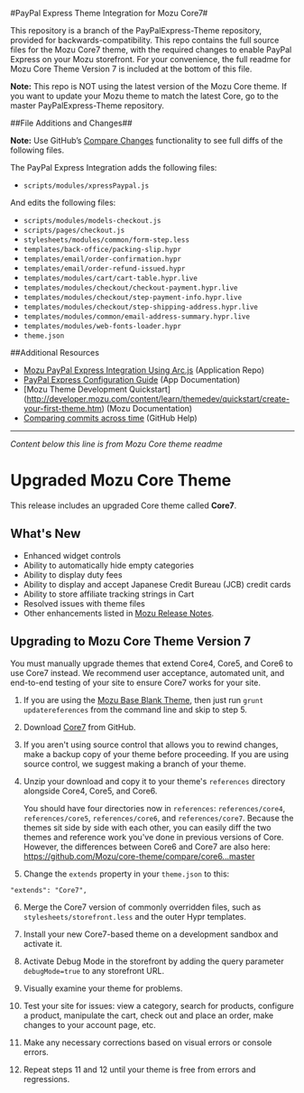﻿#PayPal Express Theme Integration for Mozu Core7#

This repository is a branch of the PayPalExpress-Theme repository, provided for backwards-compatibility. This repo contains the full source files for the Mozu Core7 theme, with the required changes to enable PayPal Express on your Mozu storefront. For your convenience, the full readme for Mozu Core Theme Version 7 is included at the bottom of this file. 

**Note:** This repo is NOT using the latest version of the Mozu Core theme. If you want to update your Mozu theme to match the latest Core, go to the master PayPalExpress-Theme repository.  

##File Additions and Changes##

**Note:** Use GitHub’s [Compare Changes](https://help.github.com/articles/comparing-commits-across-time/) functionality to see full diffs of the following files.

The PayPal Express Integration adds the following files:
* `scripts/modules/xpressPaypal.js`

And edits the following files:
* `scripts/modules/models-checkout.js`
* `scripts/pages/checkout.js`
* `stylesheets/modules/common/form-step.less`
* `templates/back-office/packing-slip.hypr`
* `templates/email/order-confirmation.hypr`
* `templates/email/order-refund-issued.hypr`
* `templates/modules/cart/cart-table.hypr.live`
* `templates/modules/checkout/checkout-payment.hypr.live`
* `templates/modules/checkout/step-payment-info.hypr.live`
* `templates/modules/checkout/step-shipping-address.hypr.live`
* `templates/modules/common/email-address-summary.hypr.live`
* `templates/modules/web-fonts-loader.hypr`
* `theme.json`


##Additional Resources
* [Mozu PayPal Express Integration Using Arc.js](https://github.com/Mozu/PayPal-Express) (Application Repo)
* [PayPal Express Configuration Guide](http://mozu.github.io/IntegrationDocuments/PayPalExpress/Mozu-PayPalExpress-App.htm) (App Documentation)
* [Mozu Theme Development Quickstart] (http://developer.mozu.com/content/learn/themedev/quickstart/create-your-first-theme.htm) (Mozu Documentation)
* [Comparing commits across time](https://help.github.com/articles/comparing-commits-across-time/) (GitHub Help) 

-----------------------------------------------------
*Content below this line is from Mozu Core theme readme*

# Upgraded Mozu Core Theme

This release includes an upgraded Core theme called **Core7**.

## What's New

* Enhanced widget controls
* Ability to automatically hide empty categories
* Ability to display duty fees
* Ability to display and accept Japanese Credit Bureau (JCB) credit cards
* Ability to store affiliate tracking strings in Cart
* Resolved issues with theme files
* Other enhancements listed in [Mozu Release Notes](http://developer.mozu.com/sites/default/files/feeds/learn/article_files/MozuQ22015ReleaseNotes.pdf).

## Upgrading to Mozu Core Theme Version 7

You must manually upgrade themes that extend Core4, Core5, and  Core6 to use Core7 instead. We recommend user acceptance, automated unit, and end-to-end testing of your site to ensure Core7 works for your site.

1.   If you are using the [Mozu Base Blank Theme](https://github.com/mozu/base-blank-theme), then just run `grunt updatereferences` from the command line and skip to step 5.

2.   Download [Core7](releases) from GitHub.

3.   If you aren't using source control that allows you to rewind changes, make a backup copy of your theme before proceeding. If you are using source control, we suggest making a branch of your theme.

4.  Unzip your download and copy it to your theme's `references` directory alongside Core4, Core5, and Core6.

    You should have four directories now in `references`: `references/core4`, `references/core5`, `references/core6`, and `references/core7`. Because the themes sit side by side with each other, you can easily diff the two themes and reference work you've done in previous versions of Core. However, the differences between Core6 and Core7 are also here: https://github.com/Mozu/core-theme/compare/core6...master

5.  Change the `extends` property in your `theme.json` to this:
   ```
   "extends": "Core7",
   ```

6.  Merge the Core7 version of commonly overridden files, such as `stylesheets/storefront.less` and the outer Hypr templates.

7.  Install your new Core7-based theme on a development sandbox and activate it.

8.  Activate Debug Mode in the storefront by adding the query parameter `debugMode=true` to any storefront URL.

10. Visually examine your theme for problems. 

11. Test your site for issues: view a category, search for products, configure a product, manipulate the cart, check out and place an order, make changes to your account page, etc.

12. Make any necessary corrections based on visual errors or console errors.

13. Repeat steps 11 and 12 until your theme is free from errors and regressions.
